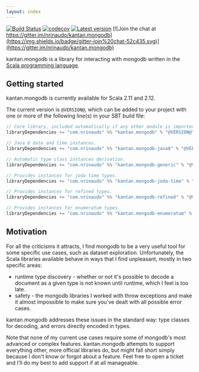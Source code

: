 ```yaml
---
layout: index
---
```


[![Build Status](https://travis-ci.org/nrinaudo/kantan.mongodb.svg?branch=master)](https://travis-ci.org/nrinaudo/kantan.mongodb)
[![codecov](https://codecov.io/gh/nrinaudo/kantan.mongodb/branch/master/graph/badge.svg)](https://codecov.io/gh/nrinaudo/kantan.mongodb)
[![Latest version](https://index.scala-lang.org/nrinaudo/kantan.mongodb/kantan.mongodb/latest.svg)](https://index.scala-lang.org/nrinaudo/kantan.mongodb)
[![Join the chat at https://gitter.im/nrinaudo/kantan.mongodb](https://img.shields.io/badge/gitter-join%20chat-52c435.svg)](https://gitter.im/nrinaudo/kantan.mongodb)

kantan.mongodb is a library for interacting with mongodb written in the
[Scala programming language](http://www.scala-lang.org).

## Getting started

kantan.mongodb is currently available for Scala 2.11 and 2.12.

The current version is `@VERSION@`, which can be added to your project with one or more of the following line(s)
in your SBT build file:

```scala
// Core library, included automatically if any other module is imported.
libraryDependencies += "com.nrinaudo" %% "kantan.mongodb" % "@VERSION@"

// Java 8 date and time instances.
libraryDependencies += "com.nrinaudo" %% "kantan.mongodb-java8" % "@VERSION@"

// Automatic type class instances derivation.
libraryDependencies += "com.nrinaudo" %% "kantan.mongodb-generic" % "@VERSION@"

// Provides instances for joda time types.
libraryDependencies += "com.nrinaudo" %% "kantan.mongodb-joda-time" % "@VERSION@"

// Provides instances for refined types.
libraryDependencies += "com.nrinaudo" %% "kantan.mongodb-refined" % "@VERSION@"

// Provides instances for enumeratum types.
libraryDependencies += "com.nrinaudo" %% "kantan.mongodb-enumeratum" % "@VERSION@"
```

## Motivation

For all the criticisms it attracts, I find mongodb to be a very useful tool for some specific use cases, such as dataset
exploration. Unfortunately, the Scala libraries available behave in ways that I find unpleasant, mostly in two specific
areas:

* runtime type discovery - whether or not it's possible to decode a document as a given type is not known until runtime,
  which I feel is too late.
* safety - the mongodb libraries I worked with throw exceptions and make it almost impossible to make sure you've
  dealt with all possible error cases.

kantan.mongodb addresses these issues in the standard way: type classes for decoding, and errors directly encoded in
types.

Note that none of my current use cases require some of mongodb's most advanced or complex features. kantan.mongodb
attempts to support everything other, more official libraries do, but might fall short simply because I don't know or
forgot about a feature. Feel free to open a ticket and I'll do my best to add support if at all manageable.
